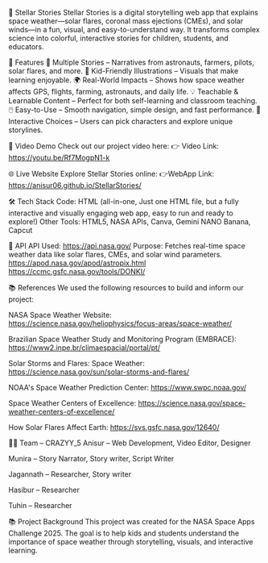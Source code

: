 🌟 Stellar Stories
Stellar Stories is a digital storytelling web app that explains space weather—solar flares, coronal mass ejections (CMEs), and solar winds—in a fun, visual, and easy-to-understand way.
It transforms complex science into colorful, interactive stories for children, students, and educators.

🚀 Features
   📖 Multiple Stories – Narratives from astronauts, farmers, pilots, solar flares, and more.
   🎨 Kid-Friendly Illustrations – Visuals that make learning enjoyable.
   🌍 Real-World Impacts – Shows how space weather affects GPS, flights, farming, astronauts, and daily life.
   💡 Teachable & Learnable Content – Perfect for both self-learning and classroom teaching.
   🖱️ Easy-to-Use – Smooth navigation, simple design, and fast performance.
   🧩 Interactive Choices – Users can pick characters and explore unique storylines.

🎥 Video Demo
Check out our project video here:
👉 Video Link: https://youtu.be/Rf7MogpN1-k

🌐 Live Website
Explore Stellar Stories online: 
👉WebApp Link: https://anisur06.github.io/StellarStories/

🛠️ Tech Stack
Code: HTML (all-in-one, Just one HTML file, but a fully interactive and visually engaging web app, easy to run and ready to explore!)
Other Tools: HTML5, NASA APIs, Canva, Gemini NANO Banana, Capcut

🔗 API
API Used: https://api.nasa.gov/
Purpose: Fetches real-time space weather data like solar flares, CMEs, and solar wind parameters.
         https://apod.nasa.gov/apod/astropix.html 
         https://ccmc.gsfc.nasa.gov/tools/DONKI/


📚 References
We used the following resources to build and inform our project:

NASA Space Weather Website: https://science.nasa.gov/heliophysics/focus-areas/space-weather/

Brazilian Space Weather Study and Monitoring Program (EMBRACE): https://www2.inpe.br/climaespacial/portal/pt/

Solar Storms and Flares: Space Weather: https://science.nasa.gov/sun/solar-storms-and-flares/

NOAA's Space Weather Prediction Center: https://www.swpc.noaa.gov/

Space Weather Centers of Excellence: https://science.nasa.gov/space-weather-centers-of-excellence/

How Solar Flares Affect Earth: https://svs.gsfc.nasa.gov/12640/


👨‍💻 Team – CRAZYY_5
Anisur – Web Development, Video Editor, Designer

Munira – Story Narrator, Story writer, Script Writer

Jagannath – Researcher, Story writer

Hasibur – Researcher

Tuhin – Researcher


📚 Project Background
This project was created for the NASA Space Apps Challenge 2025.
The goal is to help kids and students understand the importance of space weather through storytelling, visuals, and interactive learning.
